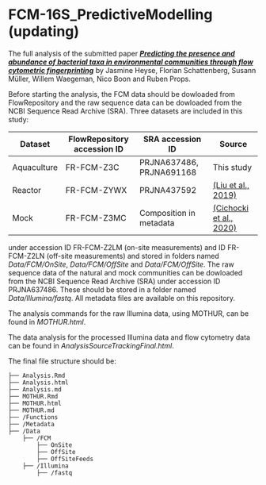 # FCM-16S_PredictiveModelling (updating)

The full analysis of the submitted paper [***Predicting the presence and abundance of bacterial taxa in environmental communities through flow cytometric fingerprinting***](https://github.com/jeheyse/FCM-16S_PredictiveModelling) by Jasmine Heyse, Florian Schattenberg, Susann Müller, Willem Waegeman, Nico Boon and Ruben Props.

Before starting the analysis, the FCM data should be dowloaded from FlowRepository and the raw sequence data can be dowloaded from the NCBI Sequence Read Archive (SRA). Three datasets are included in this study:

| Dataset  | FlowRepository accession ID | SRA accession ID | Source |
| ------------- | ------------- |------------- |------------- |
| Aquaculture  | FR-FCM-Z3C  |  PRJNA637486, PRJNA691168  | This study  |
| Reactor  | FR-FCM-ZYWX  | PRJNA437592  | [(Liu et al., 2019)](https://github.com/jeheyse/FCM-16S_PredictiveModelling) |
| Mock | FR-FCM-Z3MC  | Composition in metadata  | [(Cichocki et al., 2020)](https://www.nature.com/articles/s41596-020-0362-0#citeas) |

under accession ID FR-FCM-Z2LM (on-site measurements) and ID FR-FCM-Z2LN (off-site measurements) and stored in folders named _Data/FCM/OnSite_, _Data/FCM/OffSite_ and _Data/FCM/OffSite_. The raw sequence data of the natural and mock communities can be dowloaded from the NCBI Sequence Read Archive (SRA) under accession ID PRJNA637486. These should be stored in a folder named _Data/Illumina/fastq_. All metadata files are available on this repository.

The analysis commands for the raw Illumina data, using MOTHUR, can be found in _MOTHUR.html_. 

The data analysis for the processed Illumina data and flow cytometry data can be found in _AnalysisSourceTrackingFinal.html_.

The final file structure should be: 

```
├── Analysis.Rmd
├── Analysis.html
├── Analysis.md
├── MOTHUR.Rmd
├── MOTHUR.html
├── MOTHUR.md
├── /Functions
├── /Metadata
├── /Data
    ├── /FCM
	    ├── OnSite
	    ├── OffSite
	    ├── OffSiteFeeds
    ├── /Illumina
	    ├── /fastq
```
